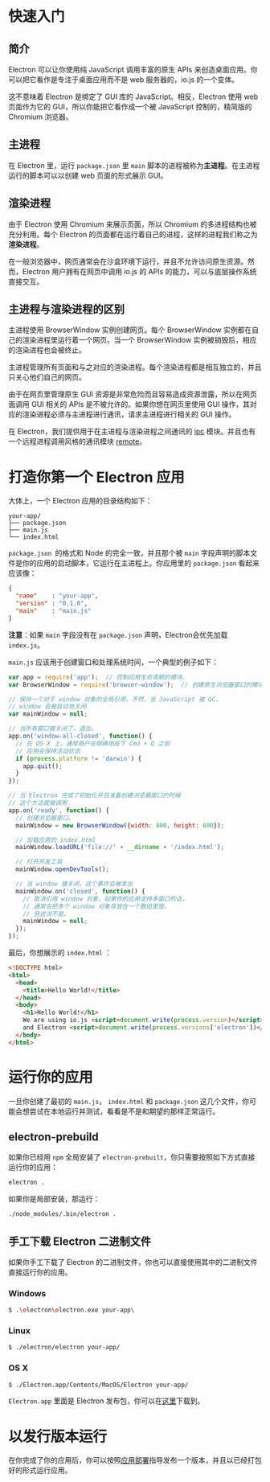 # 快速入门

## 简介
Electron 可以让你使用纯 JavaScript 调用丰富的原生 APIs 来创造桌面应用。你可以把它看作是专注于桌面应用而不是 web 服务器的，io.js 的一个变体。

这不意味着 Electron 是绑定了 GUI 库的 JavaScript。相反，Electron 使用 web 页面作为它的 GUI，所以你能把它看作成一个被 JavaScript 控制的，精简版的 Chromium 浏览器。

## 主进程
在 Electron 里，运行 `package.json` 里 `main` 脚本的进程被称为**主进程**。在主进程运行的脚本可以以创建 web 页面的形式展示 GUI。

## 渲染进程
由于 Electron 使用 Chromium 来展示页面，所以 Chromium 的多进程结构也被充分利用。每个 Electron 的页面都在运行着自己的进程，这样的进程我们称之为**渲染进程**。

在一般浏览器中，网页通常会在沙盒环境下运行，并且不允许访问原生资源。然而，Electron 用户拥有在网页中调用 io.js 的 APIs 的能力，可以与底层操作系统直接交互。

## 主进程与渲染进程的区别
主进程使用 BrowserWindow 实例创建网页。每个 BrowserWindow 实例都在自己的渲染进程里运行着一个网页。当一个 BrowserWindow 实例被销毁后，相应的渲染进程也会被终止。

主进程管理所有页面和与之对应的渲染进程。每个渲染进程都是相互独立的，并且只关心他们自己的网页。

由于在网页里管理原生 GUI 资源是非常危险而且容易造成资源泄露，所以在网页面调用 GUI 相关的 APIs 是不被允许的。如果你想在网页里使用 GUI 操作，其对应的渲染进程必须与主进程进行通讯，请求主进程进行相关的 GUI 操作。

在 Electron，我们提供用于在主进程与渲染进程之间通讯的 [ipc][1] 模块。并且也有一个远程进程调用风格的通讯模块 [remote][2]。

# 打造你第一个 Electron 应用
大体上，一个 Electron 应用的目录结构如下：
````
your-app/
├── package.json
├── main.js
└── index.html
````
`package.json `的格式和 Node 的完全一致，并且那个被 `main` 字段声明的脚本文件是你的应用的启动脚本，它运行在主进程上。你应用里的 `package.json` 看起来应该像：
```json
{
  "name"    : "your-app",
  "version" : "0.1.0",
  "main"    : "main.js"
}
```
**注意**：如果 `main` 字段没有在 `package.json` 声明，Electron会优先加载 `index.js`。

`main.js` 应该用于创建窗口和处理系统时间，一个典型的例子如下：
```javascript
var app = require('app');  // 控制应用生命周期的模块。
var BrowserWindow = require('browser-window');  // 创建原生浏览器窗口的模块

// 保持一个对于 window 对象的全局引用，不然，当 JavaScript 被 GC，
// window 会被自动地关闭
var mainWindow = null;

// 当所有窗口被关闭了，退出。
app.on('window-all-closed', function() {
  // 在 OS X 上，通常用户在明确地按下 Cmd + Q 之前
  // 应用会保持活动状态
  if (process.platform != 'darwin') {
    app.quit();
  }
});

// 当 Electron 完成了初始化并且准备创建浏览器窗口的时候
// 这个方法就被调用
app.on('ready', function() {
  // 创建浏览器窗口。
  mainWindow = new BrowserWindow({width: 800, height: 600});

  // 加载应用的 index.html
  mainWindow.loadURL('file://' + __dirname + '/index.html');

  // 打开开发工具
  mainWindow.openDevTools();

  // 当 window 被关闭，这个事件会被发出
  mainWindow.on('closed', function() {
    // 取消引用 window 对象，如果你的应用支持多窗口的话，
    // 通常会把多个 window 对象存放在一个数组里面，
    // 但这次不是。
    mainWindow = null;
  });
});
```
最后，你想展示的 `index.html` ：
```html
<!DOCTYPE html>
<html>
  <head>
    <title>Hello World!</title>
  </head>
  <body>
    <h1>Hello World!</h1>
    We are using io.js <script>document.write(process.version)</script>
    and Electron <script>document.write(process.versions['electron'])</script>.
  </body>
</html>
```

# 运行你的应用
一旦你创建了最初的 `main.js`， `index.html` 和 `package.json` 这几个文件，你可能会想尝试在本地运行并测试，看看是不是和期望的那样正常运行。

## electron-prebuild
如果你已经用 `npm` 全局安装了 `electron-prebuilt`，你只需要按照如下方式直接运行你的应用：
```bash
electron .
```
如果你是局部安装，那运行：
```bash
./node_modules/.bin/electron .
```

## 手工下载 Electron 二进制文件
如果你手工下载了 Electron 的二进制文件，你也可以直接使用其中的二进制文件直接运行你的应用。
### Windows
```bash
$ .\electron\electron.exe your-app\
```
### Linux
```bash
$ ./electron/electron your-app/
```
### OS X
```bash
$ ./Electron.app/Contents/MacOS/Electron your-app/
```
`Electron.app` 里面是 Electron 发布包，你可以在[这里][3]下载到。

# 以发行版本运行
在你完成了你的应用后，你可以按照[应用部署][4]指导发布一个版本，并且以已经打包好的形式运行应用。


  [1]: https://github.com/atom/electron/blob/master/docs-translations/zh-CN/api/ipc-main-process.md
  [2]: https://github.com/atom/electron/blob/master/docs-translations/zh-CN/api/remote.md
  [3]: https://github.com/atom/electron/releases
  [4]: https://github.com/atom/electron/blob/master/docs-translations/zh-CN/tutorial/application-distribution.md
